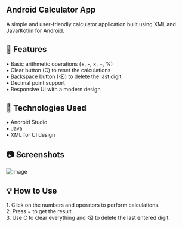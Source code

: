 
<h2>Android Calculator App</h2>
 </h4> A simple and user-friendly calculator application built using XML and Java/Kotlin for Android.</h4>

<h2>📌 Features</h2>
• Basic arithmetic operations (+, -, ×, ÷, %)
<br>
• Clear button (C) to reset the calculations
<br>
• Backspace button (⌫) to delete the last digit
<br>
• Decimal point support
<br>
• Responsive UI with a modern design

<h2>🔧 Technologies Used</h2>
• Android Studio
<br>
• Java
<br>
• XML for UI design

<h2>📷 Screenshots</h2>

![image](https://github.com/user-attachments/assets/732e48eb-bc92-4674-8473-7c589ab4bc62)



<h2>💡 How to Use</h2>
1. Click on the numbers and operators to perform calculations.
<br>
2. Press = to get the result.
<br>
3. Use C to clear everything and ⌫ to delete the last entered digit.
